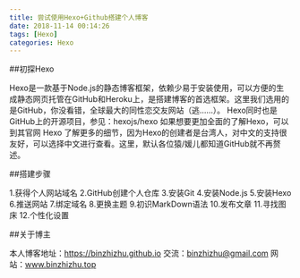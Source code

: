 ```yaml
---
title: 尝试使用Hexo+Github搭建个人博客
date: 2018-11-14 00:14:26
tags: [Hexo]
categories: Hexo
---
```

##初探Hexo

Hexo是一款基于Node.js的静态博客框架，依赖少易于安装使用，可以方便的生成静态网页托管在GitHub和Heroku上，是搭建博客的首选框架。这里我们选用的是GitHub，你没看错，全球最大的同性恋交友网站（逃……）。
Hexo同时也是GitHub上的开源项目，参见：hexojs/hexo 如果想要更加全面的了解Hexo，可以到其官网 Hexo 了解更多的细节，因为Hexo的创建者是台湾人，对中文的支持很友好，可以选择中文进行查看。这里，默认各位猿/媛儿都知道GitHub就不再赘述。
<!-- more -->
##搭建步骤

1.获得个人网站域名
2.GitHub创建个人仓库
3.安装Git
4.安装Node.js
5.安装Hexo
6.推送网站
7.绑定域名
8.更换主题
9.初识MarkDown语法
10.发布文章
11.寻找图床
12.个性化设置

##关于博主

本人博客地址：https://binzhizhu.github.io
交流：binzhizhu@gmail.com
网站：www.binzhizhu.top
